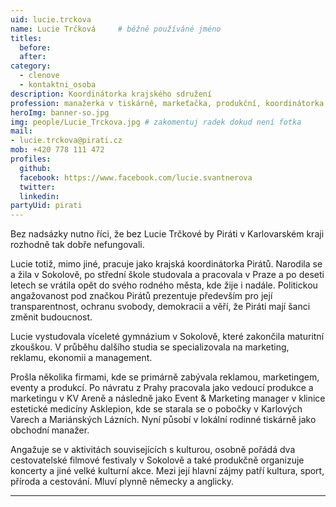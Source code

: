 ```yaml
---
uid: lucie.trckova
name: Lucie Trčková  	# běžně používáné jméno
titles:
  before: 
  after:
category:
  - clenove
  - kontaktni_osoba
description: Koordinátorka krajského sdružení
profession: manažerka v tiskárně, markeťačka, produkční, koordinátorka Pirátů Karlovarského kraje
heroImg: banner-so.jpg
img: people/Lucie_Trckova.jpg # zakomentuj radek dokud není fotka
mail:
- lucie.trckova@pirati.cz
mob: +420 778 111 472
profiles:
  github:
  facebook: https://www.facebook.com/lucie.svantnerova
  twitter:
  linkedin:
partyUid: pirati
---
```


Bez nadsázky nutno říci, že bez Lucie Trčkové by Piráti v Karlovarském kraji rozhodně tak dobře nefungovali.  
  
Lucie totiž, mimo jiné, pracuje jako krajská koordinátorka Pirátů. Narodila se a žila v Sokolově, po střední škole studovala a pracovala v Praze a po deseti letech se vrátila opět do svého rodného města, kde žije i nadále. Politickou angažovanost pod značkou Pirátů prezentuje především pro její transparentnost, ochranu svobody, demokracii a věří, že Piráti mají šanci změnit budoucnost.  
  
Lucie vystudovala víceleté gymnázium v Sokolově, které zakončila maturitní zkouškou. V průběhu dalšího studia se specializovala na marketing, reklamu, ekonomii a management.  
  
Prošla několika firmami, kde se primárně zabývala reklamou, marketingem, eventy a produkcí. Po návratu z Prahy pracovala jako vedoucí produkce a marketingu v KV Areně a následně jako Event & Marketing manager v klinice estetické medicíny Asklepion, kde se starala se o pobočky v Karlových Varech a Mariánských Lázních. Nyní působí v lokální rodinné tiskárně jako obchodní manažer.  
  
Angažuje se v aktivitách souvisejících s kulturou, osobně pořádá dva cestovatelské filmové festivaly v Sokolově a také produkčně organizuje koncerty a jiné velké kulturní akce. Mezi její hlavní zájmy patří kultura, sport, příroda a cestování. Mluví plynně německy a anglicky.

---

